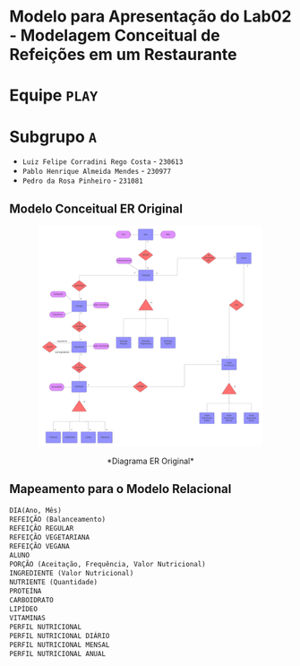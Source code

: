 # Modelo para Apresentação do Lab02 - Modelagem Conceitual de Refeições em um Restaurante


# Equipe `PLAY`

# Subgrupo `A`
* `Luiz Felipe Corradini Rego Costa` - `230613`
* `Pablo Henrique Almeida Mendes` - `230977`
* `Pedro da Rosa Pinheiro` - `231081`

## Modelo Conceitual ER Original
<p align="center">
<img src="images/ER_MC536_P4P3R - Page 1.png" width="400px" height="auto">
</p>
<p align="center">
*Diagrama ER Original*
</p>


## Mapeamento para o Modelo Relacional

~~~
DIA(Ano, Mês)
REFEIÇÃO (Balanceamento)
REFEIÇÃO REGULAR 
REFEIÇÃO VEGETARIANA
REFEIÇÃO VEGANA
ALUNO
PORÇÃO (Aceitação, Frequência, Valor Nutricional)
INGREDIENTE (Valor Nutricional)
NUTRIENTE (Quantidade)
PROTEÍNA
CARBOIDRATO
LIPÍDEO
VITAMINAS
PERFIL NUTRICIONAL
PERFIL NUTRICIONAL DIÁRIO
PERFIL NUTRICIONAL MENSAL
PERFIL NUTRICIONAL ANUAL
~~~